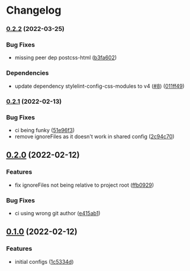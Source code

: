 # Changelog

### [0.2.2](https://github.com/V-ed/stylelint-config/compare/stylelint-config-v0.2.1...stylelint-config-v0.2.2) (2022-03-25)


### Bug Fixes

* missing peer dep postcss-html ([b3fa602](https://github.com/V-ed/stylelint-config/commit/b3fa602e42cdd88ec9808b1255c0e91900df57a2))


### Dependencies

* update dependency stylelint-config-css-modules to v4 ([#8](https://github.com/V-ed/stylelint-config/issues/8)) ([011ff49](https://github.com/V-ed/stylelint-config/commit/011ff49eb6a7a83d6aa286572fec540ed360bc34))

### [0.2.1](https://github.com/V-ed/stylelint-config/compare/stylelint-config-v0.2.0...stylelint-config-v0.2.1) (2022-02-13)


### Bug Fixes

* ci being funky ([51e96f3](https://github.com/V-ed/stylelint-config/commit/51e96f31aa96147c22f5bc330540eadf64e4a069))
* remove ignoreFiles as it doesn't work in shared config ([2c94c70](https://github.com/V-ed/stylelint-config/commit/2c94c70c8a7f5be7aa6859346f0b43f3829e4cd4))

## [0.2.0](https://github.com/V-ed/stylelint-config/compare/stylelint-config-v0.1.0...stylelint-config-v0.2.0) (2022-02-12)


### Features

* fix ignoreFiles not being relative to project root ([ffb0929](https://github.com/V-ed/stylelint-config/commit/ffb0929ea0d9b2cd680dc6092e0d20b1339923ca))


### Bug Fixes

* ci using wrong git author ([e415ab1](https://github.com/V-ed/stylelint-config/commit/e415ab1aa94592170430a7a8590a471369a31cd6))

## [0.1.0](https://github.com/V-ed/stylelint-config/compare/stylelint-config-v0.0.1...stylelint-config-v0.1.0) (2022-02-12)


### Features

* initial configs ([1c5334d](https://github.com/V-ed/stylelint-config/commit/1c5334d4d097f8b83274248d34c02ca104efd57e))
